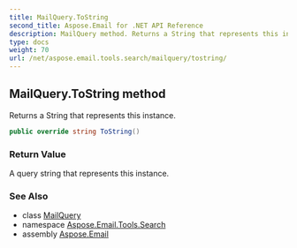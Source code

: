 ```yaml
---
title: MailQuery.ToString
second_title: Aspose.Email for .NET API Reference
description: MailQuery method. Returns a String that represents this instance
type: docs
weight: 70
url: /net/aspose.email.tools.search/mailquery/tostring/
---
```

## MailQuery.ToString method

Returns a String that represents this instance.

```csharp
public override string ToString()
```

### Return Value

A query string that represents this instance.

### See Also

* class [MailQuery](../)
* namespace [Aspose.Email.Tools.Search](../../mailquery/)
* assembly [Aspose.Email](../../../)


